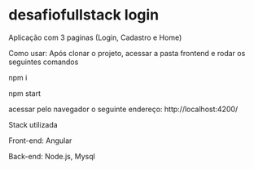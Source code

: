 # desafiofullstack login

Aplicação com 3 paginas
(Login, Cadastro e Home)

Como usar: 
Após clonar o projeto, acessar a pasta frontend e rodar os seguintes comandos

npm i 


npm start


acessar pelo navegador o seguinte endereço:
http://localhost:4200/



Stack utilizada

Front-end: Angular

Back-end: Node.js, Mysql
